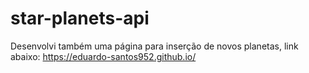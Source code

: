 # star-planets-api
Desenvolvi também uma página para inserção de novos planetas, link abaixo:
https://eduardo-santos952.github.io/
